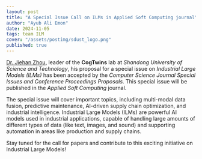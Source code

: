 ```yaml
---
layout: post
title: "A Special Issue Call on ILMs in Applied Soft Computing journal"
author: "Ayub Ali Emon"
date: 2024-11-05
tags: team ILM
cover: "/assets/postimg/sdust_logo.png"
published: true
---
```


[Dr. Jiehan Zhou](/jiehan_zhou/), leader of the **CogTwins** lab at *Shandong University of Science and Technology*, his proposal for a special issue on *Industrial Large Models (ILMs)* has been accepted by the *Computer Science Journal Special Issues and Conference Proceedings Proposals*. This special issue will be published in the *Applied Soft Computing* journal.


The special issue will cover important topics, including multi-modal data fusion, predictive maintenance, AI-driven supply chain optimization, and industrial intelligence. Industrial Large Models (ILMs) are powerful AI models used in industrial applications, capable of handling large amounts of different types of data (like text, images, and sound) and supporting automation in areas like production and supply chains.


Stay tuned for the call for papers and contribute to this exciting initiative on Industrial Large Models!